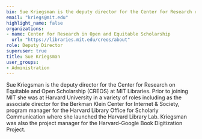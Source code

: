 ```yaml
---
bio: Sue Kriegsman is the deputy director for the Center for Research on Equitable and Open Scholarship (CREOS) at MIT Libraries.
email: "kriegs@mit.edu"
highlight_name: false
organizations:
- name: Center for Research in Open and Equitable Scholarship
  url: "https://libraries.mit.edu/creos/about"
role: Deputy Director
superuser: true
title: Sue Kriegsman
user_groups:
- Administration
---
```


Sue Kriegsman is the deputy director for the Center for Research on Equitable and Open Scholarship (CREOS) at MIT Libraries. Prior to joining MIT she was at Harvard University in a variety of roles including as the associate director for the Berkman Klein Center for Internet & Society, program manager for the Harvard Library Office for Scholarly Communication where she launched the Harvard Library Lab. Kriegsman was also the project manager for the Harvard-Google Book Digitization Project.
